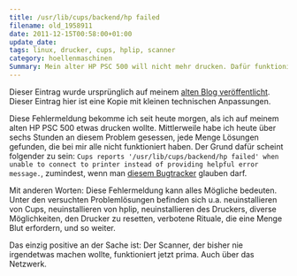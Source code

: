 ```yaml
---
title: /usr/lib/cups/backend/hp failed
filename: old_1958911
date: 2011-12-15T00:58:00+01:00
update_date:
tags: linux, drucker, cups, hplip, scanner
category: hoellenmaschinen
Summary: Mein alter HP PSC 500 will nicht mehr drucken. Dafür funktioniert der Scanner jetzt endlich tadellos.
---
```

Dieser Eintrag wurde ursprünglich auf meinem [alten Blog veröffentlicht](https://stu.blogger.de/stories/1958911/). Dieser Eintrag hier ist eine Kopie mit kleinen technischen Anpassungen.

Diese Fehlermeldung bekomme ich seit heute morgen, als ich auf meinem alten HP PSC 500 etwas drucken wollte. Mittlerweile habe ich heute über sechs Stunden an diesem Problem gesessen, jede Menge Lösungen gefunden, die bei mir alle nicht funktioniert haben. Der Grund dafür scheint folgender zu sein: `Cups reports '/usr/lib/cups/backend/hp failed' when unable to connect to printer instead of providing helpful error message.`, zumindest, wenn man [diesem Bugtracker](https://bugs.launchpad.net/ubuntu/+source/cups/+bug/703091) glauben darf.

Mit anderen Worten: Diese Fehlermeldung kann alles Mögliche bedeuten. Unter den versuchten Problemlösungen befinden sich u.a. neuinstallieren von Cups, neuinstallieren von hplip, neuinstallieren des Druckers, diverse Möglichkeiten, den Drucker zu resetten, verbotene Rituale, die eine Menge Blut erfordern, und so weiter.

Das einzig positive an der Sache ist: Der Scanner, der bisher nie irgendetwas machen wollte, funktioniert jetzt prima. Auch über das Netzwerk.
